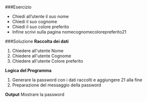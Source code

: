 ###Esercizio
- Chiedi all’utente il suo nome
- Chiedi il suo cognome
- Chiedi il suo colore preferito
- Infine scrivi sulla pagina nomecognomecolorepreferito21

###Soluzione
**Raccolta dei dati**
1. Chiedere all'utente Nome
2. Chiedere all'utente Cognome
3. Chiedere all'utente Colore preferito

**Logica del Programma**
1. Generare la password con i dati raccolti e aggiungere 21 alla fine
2. Preparazione del messaggio della password

**Output**
Mostrare la password
